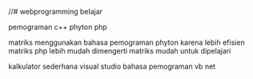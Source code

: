 //# webprogramming
belajar



pemograman c++
phyton
php

matriks menggunakan bahasa pemograman phyton karena lebih efisien
matriks php lebih mudah dimengerti
matriks mudah untuk dipelajari

kalkulator sederhana
visual studio
bahasa pemograman vb net
